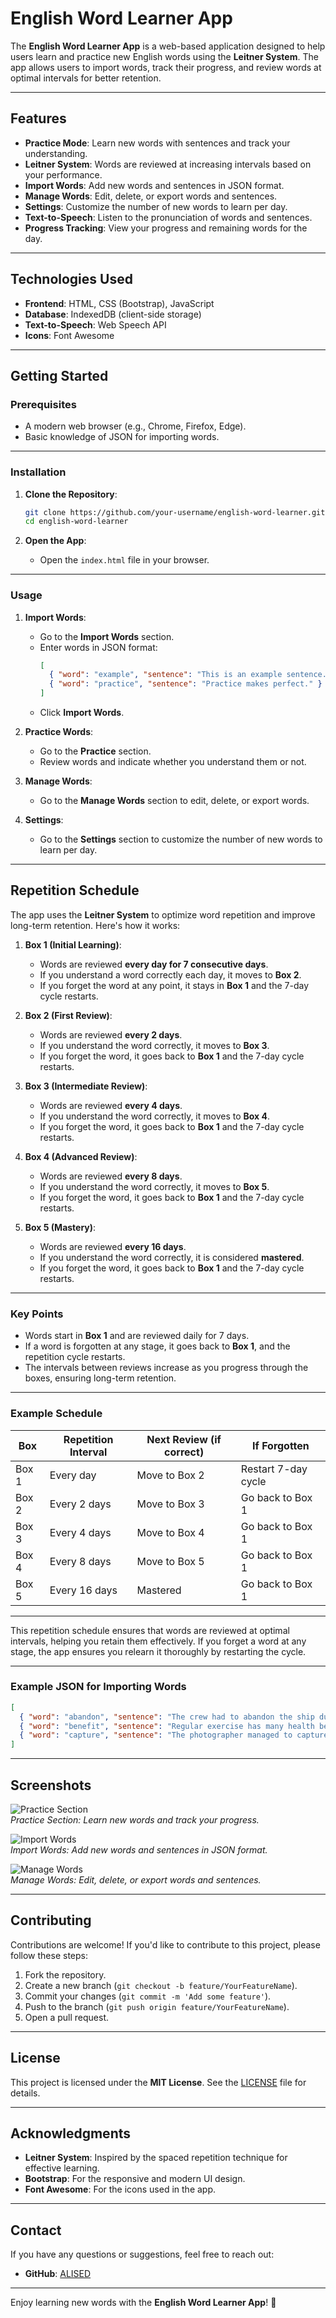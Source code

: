 # English Word Learner App

The **English Word Learner App** is a web-based application designed to help users learn and practice new English words using the **Leitner System**. The app allows users to import words, track their progress, and review words at optimal intervals for better retention.

---

## Features

- **Practice Mode**: Learn new words with sentences and track your understanding.
- **Leitner System**: Words are reviewed at increasing intervals based on your performance.
- **Import Words**: Add new words and sentences in JSON format.
- **Manage Words**: Edit, delete, or export words and sentences.
- **Settings**: Customize the number of new words to learn per day.
- **Text-to-Speech**: Listen to the pronunciation of words and sentences.
- **Progress Tracking**: View your progress and remaining words for the day.

---

## Technologies Used

- **Frontend**: HTML, CSS (Bootstrap), JavaScript
- **Database**: IndexedDB (client-side storage)
- **Text-to-Speech**: Web Speech API
- **Icons**: Font Awesome

---

## Getting Started

### Prerequisites

- A modern web browser (e.g., Chrome, Firefox, Edge).
- Basic knowledge of JSON for importing words.

---

### Installation

1. **Clone the Repository**:
   ```bash
   git clone https://github.com/your-username/english-word-learner.git
   cd english-word-learner
   ```

2. **Open the App**:
   - Open the `index.html` file in your browser.

---

### Usage

1. **Import Words**:
   - Go to the **Import Words** section.
   - Enter words in JSON format:
     ```json
     [
       { "word": "example", "sentence": "This is an example sentence." },
       { "word": "practice", "sentence": "Practice makes perfect." }
     ]
     ```
   - Click **Import Words**.

2. **Practice Words**:
   - Go to the **Practice** section.
   - Review words and indicate whether you understand them or not.

3. **Manage Words**:
   - Go to the **Manage Words** section to edit, delete, or export words.

4. **Settings**:
   - Go to the **Settings** section to customize the number of new words to learn per day.

---

## Repetition Schedule

The app uses the **Leitner System** to optimize word repetition and improve long-term retention. Here's how it works:

1. **Box 1 (Initial Learning)**:
   - Words are reviewed **every day for 7 consecutive days**.
   - If you understand a word correctly each day, it moves to **Box 2**.
   - If you forget the word at any point, it stays in **Box 1** and the 7-day cycle restarts.

2. **Box 2 (First Review)**:
   - Words are reviewed **every 2 days**.
   - If you understand the word correctly, it moves to **Box 3**.
   - If you forget the word, it goes back to **Box 1** and the 7-day cycle restarts.

3. **Box 3 (Intermediate Review)**:
   - Words are reviewed **every 4 days**.
   - If you understand the word correctly, it moves to **Box 4**.
   - If you forget the word, it goes back to **Box 1** and the 7-day cycle restarts.

4. **Box 4 (Advanced Review)**:
   - Words are reviewed **every 8 days**.
   - If you understand the word correctly, it moves to **Box 5**.
   - If you forget the word, it goes back to **Box 1** and the 7-day cycle restarts.

5. **Box 5 (Mastery)**:
   - Words are reviewed **every 16 days**.
   - If you understand the word correctly, it is considered **mastered**.
   - If you forget the word, it goes back to **Box 1** and the 7-day cycle restarts.

---

### **Key Points**
- Words start in **Box 1** and are reviewed daily for 7 days.
- If a word is forgotten at any stage, it goes back to **Box 1**, and the repetition cycle restarts.
- The intervals between reviews increase as you progress through the boxes, ensuring long-term retention.

---

### **Example Schedule**
| Box   | Repetition Interval | Next Review (if correct) | If Forgotten          |
|-------|---------------------|--------------------------|-----------------------|
| Box 1 | Every day           | Move to Box 2            | Restart 7-day cycle   |
| Box 2 | Every 2 days        | Move to Box 3            | Go back to Box 1      |
| Box 3 | Every 4 days        | Move to Box 4            | Go back to Box 1      |
| Box 4 | Every 8 days        | Move to Box 5            | Go back to Box 1      |
| Box 5 | Every 16 days       | Mastered                 | Go back to Box 1      |

---

This repetition schedule ensures that words are reviewed at optimal intervals, helping you retain them effectively. If you forget a word at any stage, the app ensures you relearn it thoroughly by restarting the cycle.

---

### Example JSON for Importing Words

```json
[
  { "word": "abandon", "sentence": "The crew had to abandon the ship during the storm." },
  { "word": "benefit", "sentence": "Regular exercise has many health benefits." },
  { "word": "capture", "sentence": "The photographer managed to capture the sunset perfectly." }
]
```

---

## Screenshots

![Practice Section](screenshots/practice.png)  
*Practice Section: Learn new words and track your progress.*

![Import Words](screenshots/import.png)  
*Import Words: Add new words and sentences in JSON format.*

![Manage Words](screenshots/manage.png)  
*Manage Words: Edit, delete, or export words and sentences.*

---

## Contributing

Contributions are welcome! If you'd like to contribute to this project, please follow these steps:

1. Fork the repository.
2. Create a new branch (`git checkout -b feature/YourFeatureName`).
3. Commit your changes (`git commit -m 'Add some feature'`).
4. Push to the branch (`git push origin feature/YourFeatureName`).
5. Open a pull request.

---

## License

This project is licensed under the **MIT License**. See the [LICENSE](LICENSE) file for details.

---

## Acknowledgments

- **Leitner System**: Inspired by the spaced repetition technique for effective learning.
- **Bootstrap**: For the responsive and modern UI design.
- **Font Awesome**: For the icons used in the app.

---

## Contact

If you have any questions or suggestions, feel free to reach out:

- **GitHub**: [ALISED](https://github.com/alised)

---

Enjoy learning new words with the **English Word Learner App**! 🎉
